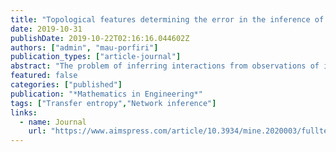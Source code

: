 ```yaml
---
title: "Topological features determining the error in the inference of networks using transfer entropy"
date: 2019-10-31
publishDate: 2019-10-22T02:16:16.044602Z
authors: ["admin", "mau-porfiri"]
publication_types: ["article-journal"]
abstract: "The problem of inferring interactions from observations of individual behavior in networked dynamical systems is ubiquitous in science and engineering. From brain circuits to financial networks, there is a dire need for robust methodologies that can unveil network structures from individual time series. Originally formulated to identify asymmetries in pairs of coupled dynamical systems, transfer entropy has been proposed as a model-free, computationally-inexpensive framework for network inference. While previous studies have cataloged a library of pathological instances in which transfer entropy-based network reconstruction can fail, we presently lack analytical results that can help quantify the accuracy of the identification and pinpoint scenarios where false inferences results are more likely to be registered. Here, we present a detailed analytical study of a Boolean network model of policy diffusion. Through perturbation theory, we establish a closed-form expression for the transfer entropy between any pair of nodes in the network up to the third order in an expansion parameter that is associated with the spontaneous activity of the nodes. While for slowly-varying dynamics transfer entropy is successful in capturing the weight of any link, for faster dynamics the error in the inference is controlled by local topological features of the node pair. Specifically, the error in the inference of a weight between two nodes depends on the mismatch between their weighted in-degrees that serves as a common uncertainty bath upon which we must tackle the inference problem. Interestingly, an equivalent result is discovered when numerically studying a network of coupled chaotic tent maps, suggesting that heterogeneity in the in-degree is a critical factor that can undermine the success of transfer entropy-based network inference."
featured: false
categories: ["published"]
publication: "*Mathematics in Engineering*"
tags: ["Transfer entropy","Network inference"]
links:
  - name: Journal
    url: "https://www.aimspress.com/article/10.3934/mine.2020003/fulltext.html"
---
```


